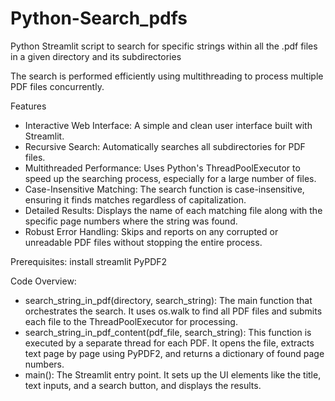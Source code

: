 # Python-Search_pdfs
Python Streamlit script to search for specific strings within all the .pdf files in a given directory and its subdirectories

The search is performed efficiently using multithreading to process multiple PDF files concurrently.

Features
 - Interactive Web Interface: A simple and clean user interface built with Streamlit.
 - Recursive Search: Automatically searches all subdirectories for PDF files.
 - Multithreaded Performance: Uses Python's ThreadPoolExecutor to speed up the searching process, especially for a large number of files.
 - Case-Insensitive Matching: The search function is case-insensitive, ensuring it finds matches regardless of capitalization.
 - Detailed Results: Displays the name of each matching file along with the specific page numbers where the string was found.
 - Robust Error Handling: Skips and reports on any corrupted or unreadable PDF files without stopping the entire process.

Prerequisites:
install streamlit PyPDF2

Code Overview:
 - search_string_in_pdf(directory, search_string): The main function that orchestrates the search. It uses os.walk to find all PDF files and submits each file to the ThreadPoolExecutor for processing.
 - search_string_in_pdf_content(pdf_file, search_string): This function is executed by a separate thread for each PDF. It opens the file, extracts text page by page using PyPDF2, and returns a dictionary of found page numbers.
 - main(): The Streamlit entry point. It sets up the UI elements like the title, text inputs, and a search button, and displays the results.
